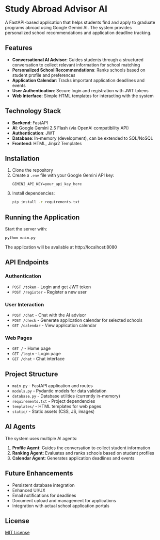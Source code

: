 # Study Abroad Advisor AI

A FastAPI-based application that helps students find and apply to graduate programs abroad using Google Gemini AI. The system provides personalized school recommendations and application deadline tracking.

## Features

- **Conversational AI Advisor**: Guides students through a structured conversation to collect relevant information for school matching
- **Personalized School Recommendations**: Ranks schools based on student profile and preferences
- **Application Calendar**: Tracks important application deadlines and events
- **User Authentication**: Secure login and registration with JWT tokens
- **Web Interface**: Simple HTML templates for interacting with the system

## Technology Stack

- **Backend**: FastAPI
- **AI**: Google Gemini 2.5 Flash (via OpenAI compatibility API)
- **Authentication**: JWT
- **Database**: In-memory (development), can be extended to SQL/NoSQL
- **Frontend**: HTML, Jinja2 Templates

## Installation

1. Clone the repository
2. Create a `.env` file with your Google Gemini API key:
   ```
   GEMINI_API_KEY=your_api_key_here
   ```
3. Install dependencies:
   ```bash
   pip install -r requirements.txt
   ```

## Running the Application

Start the server with:

```bash
python main.py
```

The application will be available at http://localhost:8080

## API Endpoints

### Authentication
- `POST /token` - Login and get JWT token
- `POST /register` - Register a new user

### User Interaction
- `POST /chat` - Chat with the AI advisor
- `POST /check` - Generate application calendar for selected schools
- `GET /calendar` - View application calendar

### Web Pages
- `GET /` - Home page
- `GET /login` - Login page
- `GET /chat` - Chat interface

## Project Structure

- `main.py` - FastAPI application and routes
- `models.py` - Pydantic models for data validation
- `database.py` - Database utilities (currently in-memory)
- `requirements.txt` - Project dependencies
- `templates/` - HTML templates for web pages
- `static/` - Static assets (CSS, JS, images)

## AI Agents

The system uses multiple AI agents:

1. **Profile Agent**: Guides the conversation to collect student information
2. **Ranking Agent**: Evaluates and ranks schools based on student profiles
3. **Calendar Agent**: Generates application deadlines and events

## Future Enhancements

- Persistent database integration
- Enhanced UI/UX
- Email notifications for deadlines
- Document upload and management for applications
- Integration with actual school application portals

## License

[MIT License](https://opensource.org/licenses/MIT)
